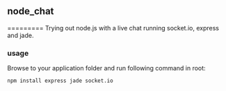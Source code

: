 ## node_chat
=========
Trying out node.js with a live chat running socket.io, express and jade.

### usage
Browse to your application folder and run following command in root:

```
npm install express jade socket.io
```